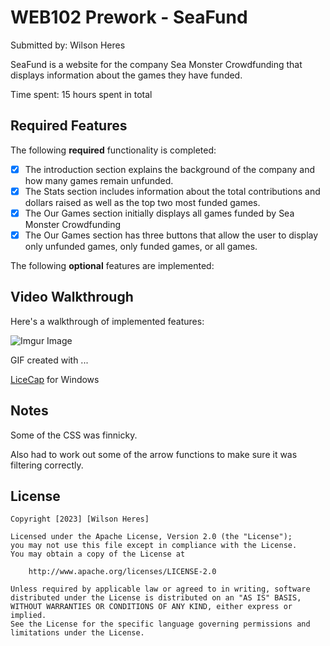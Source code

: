 # WEB102 Prework - SeaFund

Submitted by: Wilson Heres

SeaFund is a website for the company Sea Monster Crowdfunding that displays information about the games they have funded.

Time spent: 15 hours spent in total

## Required Features

The following **required** functionality is completed:

* [X] The introduction section explains the background of the company and how many games remain unfunded.
* [X] The Stats section includes information about the total contributions and dollars raised as well as the top two most funded games.
* [X] The Our Games section initially displays all games funded by Sea Monster Crowdfunding
* [X] The Our Games section has three buttons that allow the user to display only unfunded games, only funded games, or all games.

The following **optional** features are implemented:


## Video Walkthrough

Here's a walkthrough of implemented features:

![Imgur Image](https://i.imgur.com/mLrjzk5.gif)


GIF created with ...  

[LiceCap](https://www.cockos.com/licecap/) for Windows


## Notes

Some of the CSS was finnicky.

Also had to work out some of the arrow functions to make sure it was filtering correctly. 

## License

    Copyright [2023] [Wilson Heres]

    Licensed under the Apache License, Version 2.0 (the "License");
    you may not use this file except in compliance with the License.
    You may obtain a copy of the License at

        http://www.apache.org/licenses/LICENSE-2.0

    Unless required by applicable law or agreed to in writing, software
    distributed under the License is distributed on an "AS IS" BASIS,
    WITHOUT WARRANTIES OR CONDITIONS OF ANY KIND, either express or implied.
    See the License for the specific language governing permissions and
    limitations under the License.
